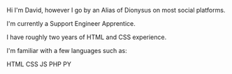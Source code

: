 Hi I'm David, however I go by an Alias of Dionysus on most social platforms.

I'm currently a Support Engineer Apprentice.

I have roughly two years of HTML and CSS experience.

I'm familiar with a few languages such as:

HTML
CSS
JS
PHP
PY

